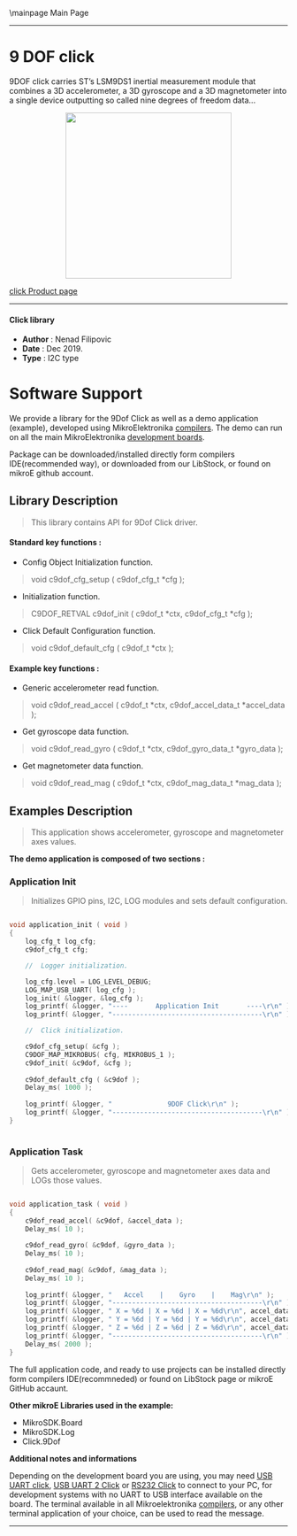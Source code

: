 \mainpage Main Page
 
 

---
# 9 DOF click

9DOF click carries ST’s LSM9DS1 inertial measurement module that combines a 3D accelerometer, a 3D gyroscope and a 3D magnetometer into a single device outputting so called nine degrees of freedom data...

<p align="center">
  <img src="https://download.mikroe.com/images/click_for_ide/9dof_click.png" height=300px>
</p>

[click Product page](<https://www.mikroe.com/9dof-click>)

---


#### Click library 

- **Author**        : Nenad Filipovic
- **Date**          : Dec 2019.
- **Type**          : I2C type


# Software Support

We provide a library for the 9Dof Click 
as well as a demo application (example), developed using MikroElektronika 
[compilers](https://shop.mikroe.com/compilers). 
The demo can run on all the main MikroElektronika [development boards](https://shop.mikroe.com/development-boards).

Package can be downloaded/installed directly form compilers IDE(recommended way), or downloaded from our LibStock, or found on mikroE github account. 

## Library Description

> This library contains API for 9Dof Click driver.

#### Standard key functions :

- Config Object Initialization function.
> void c9dof_cfg_setup ( c9dof_cfg_t *cfg ); 
 
- Initialization function.
> C9DOF_RETVAL c9dof_init ( c9dof_t *ctx, c9dof_cfg_t *cfg );

- Click Default Configuration function.
> void c9dof_default_cfg ( c9dof_t *ctx );


#### Example key functions :

- Generic accelerometer read function.
> void c9dof_read_accel ( c9dof_t *ctx, c9dof_accel_data_t *accel_data );
 
- Get gyroscope data function.
> void c9dof_read_gyro ( c9dof_t *ctx, c9dof_gyro_data_t *gyro_data );

- Get magnetometer data function.
> void c9dof_read_mag ( c9dof_t *ctx, c9dof_mag_data_t *mag_data );

## Examples Description

> 
> This application shows accelerometer, gyroscope
> and magnetometer axes values.
> 

**The demo application is composed of two sections :**

### Application Init 

>
> Initializes GPIO pins, I2C, LOG modules and
> sets default configuration.
> 

```c

void application_init ( void )
{
    log_cfg_t log_cfg;
    c9dof_cfg_t cfg;

    //  Logger initialization.

    log_cfg.level = LOG_LEVEL_DEBUG;
    LOG_MAP_USB_UART( log_cfg );
    log_init( &logger, &log_cfg );
    log_printf( &logger, "----       Application Init       ----\r\n" );
    log_printf( &logger, "--------------------------------------\r\n" );

    //  Click initialization.

    c9dof_cfg_setup( &cfg );
    C9DOF_MAP_MIKROBUS( cfg, MIKROBUS_1 );
    c9dof_init( &c9dof, &cfg );
    
    c9dof_default_cfg ( &c9dof );
    Delay_ms( 1000 );
    
    log_printf( &logger, "              9DOF Click\r\n" );
    log_printf( &logger, "--------------------------------------\r\n" );
}
  
```

### Application Task

>
> Gets accelerometer, gyroscope
> and magnetometer axes data and LOGs those values.
> 

```c

void application_task ( void )
{
    c9dof_read_accel( &c9dof, &accel_data );
    Delay_ms( 10 );
    
    c9dof_read_gyro( &c9dof, &gyro_data );
    Delay_ms( 10 );
    
    c9dof_read_mag( &c9dof, &mag_data );
    Delay_ms( 10 );
    
    log_printf( &logger, "   Accel    |    Gyro    |    Mag\r\n" );
    log_printf( &logger, "--------------------------------------\r\n" );
    log_printf( &logger, " X = %6d | X = %6d | X = %6d\r\n", accel_data.x, gyro_data.x, mag_data.x );
    log_printf( &logger, " Y = %6d | Y = %6d | Y = %6d\r\n", accel_data.y, gyro_data.y, mag_data.y );
    log_printf( &logger, " Z = %6d | Z = %6d | Z = %6d\r\n", accel_data.z, gyro_data.z, mag_data.z );
    log_printf( &logger, "--------------------------------------\r\n" );
    Delay_ms( 2000 );
}  

```

The full application code, and ready to use projects can be  installed directly form compilers IDE(recommneded) or found on LibStock page or mikroE GitHub accaunt.

**Other mikroE Libraries used in the example:** 

- MikroSDK.Board
- MikroSDK.Log
- Click.9Dof

**Additional notes and informations**

Depending on the development board you are using, you may need 
[USB UART click](https://shop.mikroe.com/usb-uart-click), 
[USB UART 2 Click](https://shop.mikroe.com/usb-uart-2-click) or 
[RS232 Click](https://shop.mikroe.com/rs232-click) to connect to your PC, for 
development systems with no UART to USB interface available on the board. The 
terminal available in all Mikroelektronika 
[compilers](https://shop.mikroe.com/compilers), or any other terminal application 
of your choice, can be used to read the message.



---
